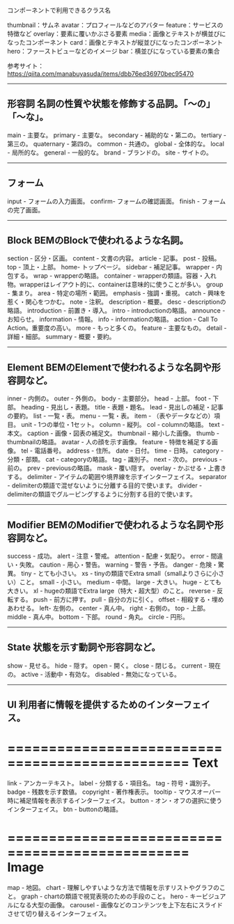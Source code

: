 コンポーネントで利用できるクラス名

thumbnail：サムネ
avatar：プロフィールなどのアバター
feature：サービスの特徴など
overlay：要素に覆いかぶさる要素
media：画像とテキストが横並びになったコンポーネント
card：画像とテキストが縦並びになったコンポーネント
hero：ファーストビューなどのイメージ
bar：横並びになっている要素の集合

参考サイト：https://qiita.com/manabuyasuda/items/dbb76ed36970bec95470

------------------------------------------------
形容詞
名詞の性質や状態を修飾する品詞。「〜の」「〜な」。
------------------------------------------------
main - 主要な。
primary - 主要な。
secondary - 補助的な・第二の。
tertiary - 第三の。
quaternary - 第四の。
common - 共通の。
global - 全体的な。
local - 局所的な。
general - 一般的な。
brand - ブランドの。
site - サイトの。

------------------------------------------------
フォーム
------------------------------------------------
input - フォームの入力画面。
confirm- フォームの確認画面。
finish - フォームの完了画面。


------------------------------------------------
Block
BEMのBlockで使われるような名詞。
------------------------------------------------
section - 区分・区画。
content - 文書の内容。
article - 記事。
post - 投稿。
top - 頂上・上部。
home- トップページ。
sidebar - 補足記事。
wrapper - 内包する。
wrap - wrapperの略語。
container - wrapperの類語。容器・入れ物。wrapperはレイアウト的に、containerは意味的に使うことが多い。
group - 集まり。
area - 特定の場所・範囲。
emphasis - 強調・重視。
catch - 興味を惹く・関心をつかむ。
note - 注釈。
description - 概要。
desc - descriptionの略語。
introduction - 前置き・導入。
intro - introductionの略語。
announce - お知らせ。
information - 情報。
info - informationの略語。
action - Call To Action。重要度の高い。
more - もっと多くの。
feature - 主要なもの。
detail - 詳細・細部。
summary - 概要・要約。


------------------------------------------------
Element
BEMのElementで使われるような名詞や形容詞など。
------------------------------------------------
inner - 内側の。
outer - 外側の。
body - 主要部分。
head - 上部。
foot - 下部。
heading - 見出し・表題。
title - 表題・題名。
lead - 見出しの補足・記事の要約。
list - 一覧・表。
menu - 一覧・表。
item - （表やデータなどの）項目。
unit - 1つの単位・1セット。
column - 縦列。
col - columnの略語。
text - 本文。
caption - 画像・図表の補足文。
thumbnail - 縮小した画像。
thumb - thumbnailの略語。
avatar - 人の顔を示す画像。
feature - 特徴を補足する画像。
tel - 電話番号。
address - 住所。
date - 日付。
time - 日時。
category - 分類・部類。
cat - categoryの略語。
tag - 識別子。
next - 次の。
previous - 前の。
prev - previousの略語。
mask - 覆い隠す。
overlay - かぶせる・上書きする。
delimiter - アイテムの範囲や境界線を示すインターフェイス。
separator - delimiterの類語で混ぜないように分離する目的で使います。
divider - delimiterの類語でグルーピングするように分割する目的で使います。

------------------------------------------------
Modifier
BEMのModifierで使われるような名詞や形容詞など。
------------------------------------------------
success - 成功。
alert - 注意・警戒。
attention - 配慮・気配り。
error - 間違い・失敗。
caution - 用心・警告。
warning - 警告・予告。
danger - 危険・驚異。
tiny - とても小さい。
xs - tinyの類語でExtra small（smallよりさらに小さい）こと。
small - 小さい。
medium - 中間。
large - 大きい。
huge - とても大きい。
xl - hugeの類語でExtra large（特大・超大型）のこと。
reverse - 反転する。
push - 前方に押す。
pull - 自分の方に引く。
offset - 相殺する・埋めあわせる。
left- 左側の。
center - 真ん中。
right - 右側の。
top - 上部。
middle - 真ん中。
bottom - 下部。
round - 角丸。
circle - 円形。

------------------------------------------------
State
状態を示す動詞や形容詞など。
------------------------------------------------
show - 見せる。
hide - 隠す。
open - 開く。
close - 閉じる。
current - 現在の。
active - 活動中・有効な。
disabled - 無効になっている。


------------------------------------------------
UI
利用者に情報を提供するためのインターフェイス。
------------------------------------------------

================================================
Text
================================================
link - アンカーテキスト。
label - 分類する・項目名。
tag - 符号・識別子。
badge - 残数を示す数値。
copyright - 著作権表示。
tooltip - マウスオーバー時に補足情報を表示するインターフェイス。
button - オン・オフの選択に使うインターフェイス。
btn - buttonの略語。

================================================
Image
================================================
map - 地図。
chart - 理解しやすいような方法で情報を示すリストやグラフのこと。
graph - chartの類語で視覚表現のための手段のこと。
hero - キービジュアルになる大型の画像。
carousel - 画像などのコンテンツを上下左右にスライドさせて切り替えるインターフェイス。
